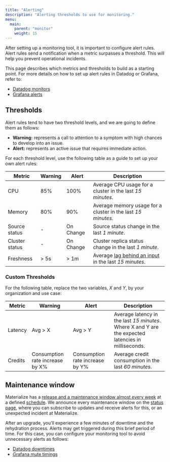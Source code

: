 ```yaml
---
title: "Alerting"
description: "Alerting thresholds to use for monitoring."
menu:
  main:
    parent: "monitor"
    weight: 15
---
```


After setting up a monitoring tool, it is important to configure alert rules. Alert rules send a notification when a metric surpasses a threshold. This will help you prevent operational incidents.

This page describes which metrics and thresholds to build as a starting point. For more details on how to set up alert rules in Datadog or Grafana, refer to:

 * [Datadog monitors](https://docs.datadoghq.com/monitors/)
 * [Grafana alerts](https://grafana.com/docs/grafana/latest/alerting/fundamentals/)

## Thresholds

Alert rules tend to have two threshold levels, and we are going to define them as follows:
 * **Warning:** represents a call to attention to a symptom with high chances to develop into an issue.
 * **Alert:** represents an active issue that requires immediate action.

For each threshold level, use the following table as a guide to set up your own alert rules:

Metric | Warning | Alert | Description
-- | -- | -- | --
CPU | 85% | 100% | Average CPU usage for a cluster in the last *15 minutes*.
Memory | 80% | 90% | Average memory usage for a cluster in the last *15 minutes*.
Source status | - | On Change | Source status change in the last *1 minute*.
Cluster status | - | On Change | Cluster replica status change in the last *1 minute*.
Freshness | > 5s | > 1m | Average [lag behind an input](/sql/system-catalog/mz_internal/#mz_materialization_lag) in the last *15 minutes*.

### Custom Thresholds

For the following table, replace the two variables, _X_ and _Y_, by your organization and use case:

Metric | Warning | Alert | Description
-- | -- | -- | --
Latency | Avg > X | Avg > Y | Average latency in the last *15 minutes*. Where X and Y are the expected latencies in milliseconds.
Credits | Consumption rate increase by X% | Consumption rate increase by Y% | Average credit consumption in the last *60 minutes*.

## Maintenance window

Materialize has a [release and a maintenance window almost every week](/releases/) at a defined [schedule](/releases/#schedule). We announce every maintenance window on the [status page](https://status.materialize.com/), where you can subscribe to updates and receive alerts for this, or an unexpected incident at Materialize.

After an upgrade, you’ll experience a few minutes of downtime and the rehydration process. Alerts may get triggered during this brief period of time. For this case, you can configure your monitoring tool to avoid unnecessary alerts as follows:

* [Datadog downtimes](https://docs.datadoghq.com/monitors/downtimes/)
* [Grafana mute timings](https://grafana.com/docs/grafana/latest/alerting/manage-notifications/mute-timings/)
